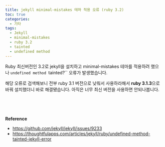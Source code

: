 ```yaml
---
title: jekyll minimal-mistakes 테마 적용 오류 (ruby 3.2)
toc: true
categories:
  - 기타
tags:
  - Jekyll
  - minimal-mistakes
  - ruby 3.2
  - tainted
  - undefined method
---
```


Ruby 최신버전인 3.2로 jekyll을 설치하고 minimal-mistakes 테마를 적용하려 했으나 `undefined method `tainted?`` 오류가 발생했습니다. 


해당 오류로 검색해보니 전부 ruby 3.1 버전으로 낮춰서 사용하라해서 **ruby 3.1.3**으로 바꿔 설치했더니 바로 해결됐습니다. 아직은 너무 최신 버전을 사용하면 안되나봅니다.


 


 


**Reference**


* <https://github.com/jekyll/jekyll/issues/9233>
* <https://thoughtfulapps.com/articles/jekyll/ruby/undefined-method-tainted-jekyll-error>


 


 

